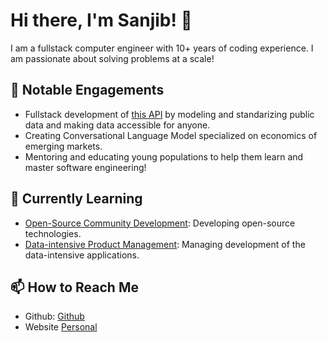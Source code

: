 # Hi there, I'm Sanjib! 👋

I am a fullstack computer engineer with 10+ years of coding experience. I am passionate about solving problems at a scale!

## 🔭 Notable Engagements

- Fullstack development of [this API](https://www.opensourcenepal.com/) by modeling and standarizing public data and making data accessible for anyone.
- Creating Conversational Language Model specialized on economics of emerging markets.
- Mentoring and educating young populations to help them learn and master software engineering!

## 🌱 Currently Learning

- [Open-Source Community Development](): Developing open-source technologies.
- [Data-intensive Product Management](): Managing development of the data-intensive applications.

## 📫 How to Reach Me

- Github: [Github](https://github.com/sanjiblamichhane)
- Website [Personal](https://www.sanjiblamichhane.com/)



